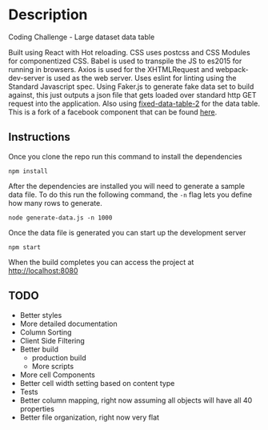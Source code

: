 # Description

Coding Challenge - Large dataset data table

Built using React with Hot reloading. CSS uses postcss and CSS Modules for componentized CSS. Babel is used to transpile the JS to es2015 for running in browsers. Axios is used for the XHTMLRequest and webpack-dev-server is used as the web server. Uses eslint for linting using the Standard Javascript spec. Using Faker.js to generate fake data set to build against, this just outputs a json file that gets loaded over standard http GET request into the application. Also using [fixed-data-table-2](https://github.com/schrodinger/fixed-data-table-2) for the data table. This is a fork of a facebook component that can be found [here](https://facebook.github.io/fixed-data-table).

## Instructions

Once you clone the repo run this command to install the dependencies

```
npm install
```

After the dependencies are installed you will need to generate a sample data file. To do this run the following command, the `-n` flag lets you define how many rows to generate.

```
node generate-data.js -n 1000
```

Once the data file is generated you can start up the development server

```
npm start
```
When the build completes you can access the project at [http://localhost:8080](http://localhost:8080)

## TODO

- Better styles
- More detailed documentation
- Column Sorting
- Client Side Filtering
- Better build
  - production build
  - More scripts
- More cell Components
- Better cell width setting based on content type
- Tests
- Better column mapping, right now assuming all objects will have all 40 properties
- Better file organization, right now very flat
